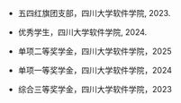 - 五四红旗团支部，四川大学软件学院, 2023.  

- 优秀学生，四川大学软件学院, 2024. 

- 单项二等奖学金，四川大学软件学院，2025

- 单项一等奖学金，四川大学软件学院，2024

- 综合三等奖学金，四川大学软件学院，2023

